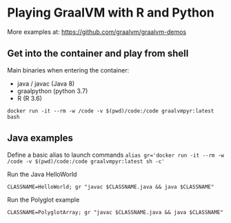 # Playing GraalVM with R and Python

More examples at: https://github.com/graalvm/graalvm-demos

## Get into the container and play from shell
Main binaries when entering the container:
- java / javac (Java 8)
- graalpython (python 3.7)
- R (R 3.6)

```
docker run -it --rm -w /code -v $(pwd)/code:/code graalvmpyr:latest bash
```

## Java examples
Define a basic alias to launch commands `alias gr='docker run -it --rm -w /code -v $(pwd)/code:/code graalvmpyr:latest sh -c'`

Run the Java HelloWorld
```
CLASSNAME=HelloWorld; gr "javac $CLASSNAME.java && java $CLASSNAME"
```

Run the Polyglot example
```
CLASSNAME=PolyglotArray; gr "javac $CLASSNAME.java && java $CLASSNAME"
```
